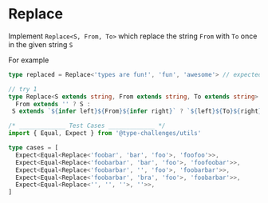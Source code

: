 # Replace



Implement `Replace<S, From, To>` which replace the string `From` with `To` once in the given string `S`

For example

```typescript
type replaced = Replace<'types are fun!', 'fun', 'awesome'> // expected to be 'types are awesome!'
```

```typescript
// try 1 
type Replace<S extends string, From extends string, To extends string> = 
  From extends '' ? S :
 S extends `${infer left}${From}${infer right}` ? `${left}${To}${right}`: S;

/* _____________ Test Cases _____________ */
import { Equal, Expect } from '@type-challenges/utils'

type cases = [
  Expect<Equal<Replace<'foobar', 'bar', 'foo'>, 'foofoo'>>,
  Expect<Equal<Replace<'foobarbar', 'bar', 'foo'>, 'foofoobar'>>,
  Expect<Equal<Replace<'foobarbar', '', 'foo'>, 'foobarbar'>>,
  Expect<Equal<Replace<'foobarbar', 'bra', 'foo'>, 'foobarbar'>>,
  Expect<Equal<Replace<'', '', ''>, ''>>,
]

```

